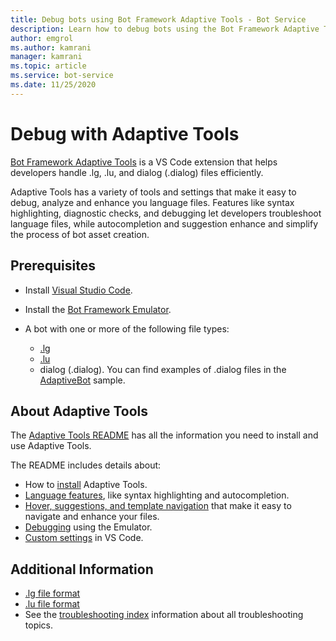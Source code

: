 ```yaml
---
title: Debug bots using Bot Framework Adaptive Tools - Bot Service
description: Learn how to debug bots using the Bot Framework Adaptive Tools Microsoft VS Code extension.
author: emgrol
ms.author: kamrani
manager: kamrani
ms.topic: article
ms.service: bot-service
ms.date: 11/25/2020
---
```


# Debug with Adaptive Tools

[Bot Framework Adaptive Tools](https://github.com/microsoft/BotBuilder-Samples/tree/main/experimental/adaptive-tool) is a VS Code extension that helps developers handle .lg, .lu, and dialog (.dialog) files efficiently.

Adaptive Tools has a variety of tools and settings that make it easy to debug, analyze and enhance you language files. Features like syntax highlighting, diagnostic checks, and debugging let developers troubleshoot language files, while autocompletion and suggestion enhance and simplify the process of bot asset creation.

## Prerequisites

- Install [Visual Studio Code](https://code.visualstudio.com/download).
- Install the [Bot Framework Emulator](https://github.com/Microsoft/BotFramework-Emulator/blob/master/README.md).

- A bot with one or more of the following file types:
    - [.lg](file-format/bot-builder-lg-file-format.md)
    - [.lu](file-format/bot-builder-lu-file-format.md)
    - dialog (.dialog). You can find examples of .dialog files in the [AdaptiveBot](https://github.com/microsoft/BotBuilder-Samples/tree/main/samples/csharp_dotnetcore/adaptive-dialog/21.AdaptiveBot-declarative) sample.

## About Adaptive Tools

The [Adaptive Tools README](https://github.com/microsoft/BotBuilder-Samples/tree/main/experimental/adaptive-tool-readme) has all the information you need to install and use Adaptive Tools.

The README includes details about:

- How to [install](https://github.com/microsoft/BotBuilder-Samples/tree/main/experimental/adaptive-tool-readme#getting-started) Adaptive Tools.
- [Language features](https://github.com/microsoft/BotBuilder-Samples/tree/main/experimental/adaptive-tool-readme#language-features), like syntax highlighting and autocompletion.
- [Hover, suggestions, and template navigation](https://github.com/microsoft/BotBuilder-Samples/tree/main/experimental/adaptive-tool-#hover-suggestions-and-navigation) that make it easy to navigate and enhance your files.
- [Debugging](https://github.com/microsoft/BotBuilder-Samples/tree/main/experimental/adaptive-tool-readme#debugging) using the Emulator.
- [Custom settings](https://github.com/microsoft/BotBuilder-Samples/tree/main/experimental/adaptive-tool-readme#adaptive-tool-settings) in VS Code.

## Additional Information

- [.lg file format](file-format/bot-builder-lg-file-format.md)
- [.lu file format](file-format/bot-builder-lu-file-format.md)
- See the [troubleshooting index](bot-service-troubleshoot-index.md) information about all troubleshooting topics.
